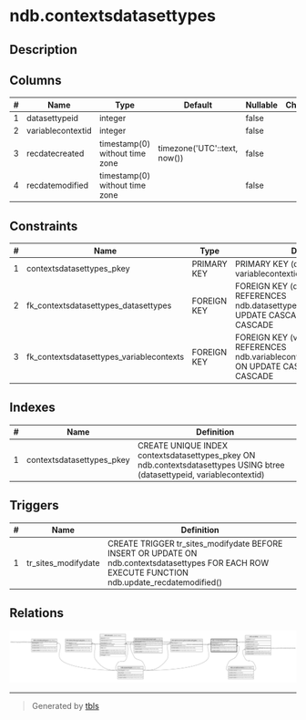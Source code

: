 # ndb.contextsdatasettypes

## Description

## Columns

| # | Name              | Type                           | Default                      | Nullable | Children | Parents                                         | Comment |
| - | ----------------- | ------------------------------ | ---------------------------- | -------- | -------- | ----------------------------------------------- | ------- |
| 1 | datasettypeid     | integer                        |                              | false    |          | [ndb.datasettypes](ndb.datasettypes.md)         |         |
| 2 | variablecontextid | integer                        |                              | false    |          | [ndb.variablecontexts](ndb.variablecontexts.md) |         |
| 3 | recdatecreated    | timestamp(0) without time zone | timezone('UTC'::text, now()) | false    |          |                                                 |         |
| 4 | recdatemodified   | timestamp(0) without time zone |                              | false    |          |                                                 |         |

## Constraints

| # | Name                                     | Type        | Definition                                                                                                             |
| - | ---------------------------------------- | ----------- | ---------------------------------------------------------------------------------------------------------------------- |
| 1 | contextsdatasettypes_pkey                | PRIMARY KEY | PRIMARY KEY (datasettypeid, variablecontextid)                                                                         |
| 2 | fk_contextsdatasettypes_datasettypes     | FOREIGN KEY | FOREIGN KEY (datasettypeid) REFERENCES ndb.datasettypes(datasettypeid) ON UPDATE CASCADE ON DELETE CASCADE             |
| 3 | fk_contextsdatasettypes_variablecontexts | FOREIGN KEY | FOREIGN KEY (variablecontextid) REFERENCES ndb.variablecontexts(variablecontextid) ON UPDATE CASCADE ON DELETE CASCADE |

## Indexes

| # | Name                      | Definition                                                                                                               |
| - | ------------------------- | ------------------------------------------------------------------------------------------------------------------------ |
| 1 | contextsdatasettypes_pkey | CREATE UNIQUE INDEX contextsdatasettypes_pkey ON ndb.contextsdatasettypes USING btree (datasettypeid, variablecontextid) |

## Triggers

| # | Name                | Definition                                                                                                                                        |
| - | ------------------- | ------------------------------------------------------------------------------------------------------------------------------------------------- |
| 1 | tr_sites_modifydate | CREATE TRIGGER tr_sites_modifydate BEFORE INSERT OR UPDATE ON ndb.contextsdatasettypes FOR EACH ROW EXECUTE FUNCTION ndb.update_recdatemodified() |

## Relations

![er](ndb.contextsdatasettypes.svg)

---

> Generated by [tbls](https://github.com/k1LoW/tbls)